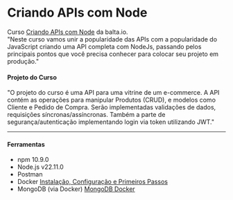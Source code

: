 # Criando APIs com Node
Curso [Criando APIs com Node](https://balta.io/cursos/criando-apis-com-node) da balta.io. </br> 
"Neste curso vamos unir a popularidade das APIs com a popularidade do JavaScript criando uma API completa com NodeJs, passando pelos principais pontos que você precisa conhecer para colocar seu projeto em produção."

#### Projeto do Curso
"O projeto do curso é uma API para uma vitrine de um e-commerce. A API contém as operações para manipular Produtos (CRUD), e modelos como Cliente e Pedido de Compra. Serão implementadas validações de dados, requisições síncronas/assíncronas. Também a parte de segurança/autenticação implementando login via token utilizando JWT."

---
#### Ferramentas

* npm 10.9.0
* Node.js v22.11.0
* Postman
* Docker [Instalação, Configuração e Primeiros Passos](https://blog.balta.io/docker-instalacao-configuracao-e-primeiros-passos/)
* MongoDB (via Docker) [MongoDB Docker](https://blog.balta.io/mongodb-docker/)